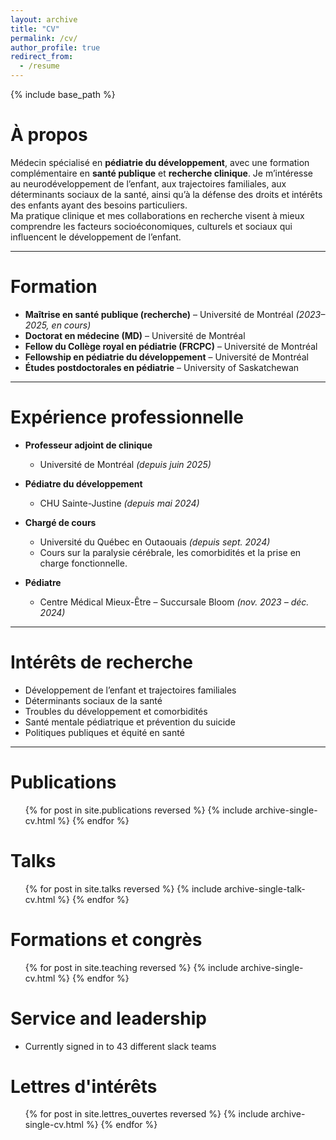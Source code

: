 ```yaml
---
layout: archive
title: "CV"
permalink: /cv/
author_profile: true
redirect_from:
  - /resume
---
```


{% include base_path %}

À propos
======
Médecin spécialisé en **pédiatrie du développement**, avec une formation complémentaire en **santé publique** et **recherche clinique**. Je m’intéresse au neurodéveloppement de l’enfant, aux trajectoires familiales, aux déterminants sociaux de la santé, ainsi qu’à la défense des droits et intérêts des enfants ayant des besoins particuliers.  
Ma pratique clinique et mes collaborations en recherche visent à mieux comprendre les facteurs socioéconomiques, culturels et sociaux qui influencent le développement de l’enfant.

---

Formation
======
* **Maîtrise en santé publique (recherche)** – Université de Montréal *(2023–2025, en cours)*  
* **Doctorat en médecine (MD)** – Université de Montréal  
* **Fellow du Collège royal en pédiatrie (FRCPC)** – Université de Montréal  
* **Fellowship en pédiatrie du développement** – Université de Montréal  
* **Études postdoctorales en pédiatrie** – University of Saskatchewan  

---

Expérience professionnelle
======
* **Professeur adjoint de clinique**  
  * Université de Montréal *(depuis juin 2025)*

* **Pédiatre du développement**  
  * CHU Sainte-Justine *(depuis mai 2024)*

* **Chargé de cours**  
  * Université du Québec en Outaouais *(depuis sept. 2024)*  
  * Cours sur la paralysie cérébrale, les comorbidités et la prise en charge fonctionnelle.

* **Pédiatre**  
  * Centre Médical Mieux-Être – Succursale Bloom *(nov. 2023 – déc. 2024)*

---

Intérêts de recherche
======
* Développement de l’enfant et trajectoires familiales  
* Déterminants sociaux de la santé  
* Troubles du développement et comorbidités  
* Santé mentale pédiatrique et prévention du suicide  
* Politiques publiques et équité en santé  

---


Publications
======
  <ul>{% for post in site.publications reversed %}
    {% include archive-single-cv.html %}
  {% endfor %}</ul>
  
Talks
======
  <ul>{% for post in site.talks reversed %}
    {% include archive-single-talk-cv.html  %}
  {% endfor %}</ul>
  
Formations et congrès
======
  <ul>{% for post in site.teaching reversed %}
    {% include archive-single-cv.html %}
  {% endfor %}</ul>
  
Service and leadership
======
* Currently signed in to 43 different slack teams

Lettres d'intérêts
======
  <ul>{% for post in site.lettres_ouvertes reversed %}
    {% include archive-single-cv.html %}
  {% endfor %}</ul>